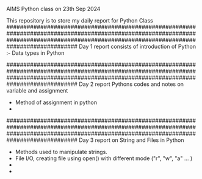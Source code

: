 AIMS Python class on 23th Sep 2024 

This repository is to store my daily report for Python Class 
#############################################################################################################################################################################################
Day 1 report consists of introduction of Python :- Data types in Python

#############################################################################################################################################################################################
Day 2 report Pythons codes and notes on variable and assignment 
- Method of assignment in python
- 
#############################################################################################################################################################################################
Day 3 report on String and Files in Python 
- Methods used to manipulate strings.
- File I/O, creating file using open() with different mode ("r", "w", "a" ... )
- 
- 
